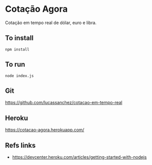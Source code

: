 # Cotação Agora
Cotação em tempo real de dólar, euro e libra.

## To install
`npm install`

## To run
`node index.js`

## Git
https://github.com/lucassanchez/cotacao-em-tempo-real

## Heroku
https://cotacao-agora.herokuapp.com/

## Refs links
- https://devcenter.heroku.com/articles/getting-started-with-nodejs